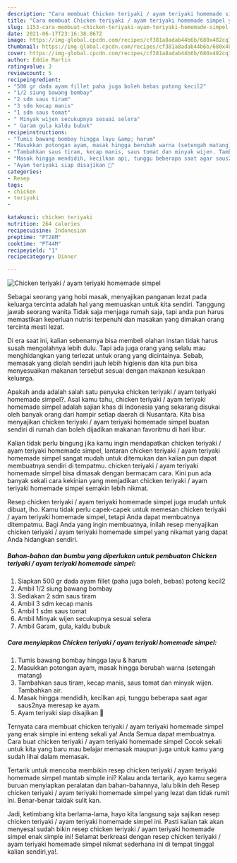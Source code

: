 ```yaml
---
description: "Cara membuat Chicken teriyaki / ayam teriyaki homemade simpel yang nikmat Untuk Jualan"
title: "Cara membuat Chicken teriyaki / ayam teriyaki homemade simpel yang nikmat Untuk Jualan"
slug: 1153-cara-membuat-chicken-teriyaki-ayam-teriyaki-homemade-simpel-yang-nikmat-untuk-jualan
date: 2021-06-17T23:16:38.867Z
image: https://img-global.cpcdn.com/recipes/cf381a8adab44b6b/680x482cq70/chicken-teriyaki-ayam-teriyaki-homemade-simpel-foto-resep-utama.jpg
thumbnail: https://img-global.cpcdn.com/recipes/cf381a8adab44b6b/680x482cq70/chicken-teriyaki-ayam-teriyaki-homemade-simpel-foto-resep-utama.jpg
cover: https://img-global.cpcdn.com/recipes/cf381a8adab44b6b/680x482cq70/chicken-teriyaki-ayam-teriyaki-homemade-simpel-foto-resep-utama.jpg
author: Eddie Martin
ratingvalue: 3
reviewcount: 5
recipeingredient:
- "500 gr dada ayam fillet paha juga boleh bebas potong kecil2"
- "1/2 siung bawang bombay"
- "2 sdm saus tiram"
- "3 sdm kecap manis"
- "1 sdm saus tomat"
- " Minyak wijen secukupnya sesuai selera"
- " Garam gula kaldu bubuk"
recipeinstructions:
- "Tumis bawang bombay hingga layu &amp; harum"
- "Masukkan potongan ayam, masak hingga berubah warna (setengah matang)"
- "Tambahkan saus tiram, kecap manis, saus tomat dan minyak wijen. Tambahkan air."
- "Masak hingga mendidih, kecilkan api, tunggu beberapa saat agar saus2nya meresap ke ayam."
- "Ayam teriyaki siap disajikan 🤗"
categories:
- Resep
tags:
- chicken
- teriyaki
- 

katakunci: chicken teriyaki  
nutrition: 264 calories
recipecuisine: Indonesian
preptime: "PT28M"
cooktime: "PT44M"
recipeyield: "1"
recipecategory: Dinner

---
```



![Chicken teriyaki / ayam teriyaki homemade simpel](https://img-global.cpcdn.com/recipes/cf381a8adab44b6b/680x482cq70/chicken-teriyaki-ayam-teriyaki-homemade-simpel-foto-resep-utama.jpg)

Sebagai seorang yang hobi masak, menyajikan panganan lezat pada keluarga tercinta adalah hal yang memuaskan untuk kita sendiri. Tanggung jawab seorang  wanita Tidak saja menjaga rumah saja, tapi anda pun harus memastikan keperluan nutrisi terpenuhi dan masakan yang dimakan orang tercinta mesti lezat.

Di era  saat ini, kalian sebenarnya bisa membeli olahan instan tidak harus susah mengolahnya lebih dulu. Tapi ada juga orang yang selalu mau menghidangkan yang terlezat untuk orang yang dicintainya. Sebab, memasak yang diolah sendiri jauh lebih higienis dan kita pun bisa menyesuaikan makanan tersebut sesuai dengan makanan kesukaan keluarga. 



Apakah anda adalah salah satu penyuka chicken teriyaki / ayam teriyaki homemade simpel?. Asal kamu tahu, chicken teriyaki / ayam teriyaki homemade simpel adalah sajian khas di Indonesia yang sekarang disukai oleh banyak orang dari hampir setiap daerah di Nusantara. Kita bisa menyajikan chicken teriyaki / ayam teriyaki homemade simpel buatan sendiri di rumah dan boleh dijadikan makanan favoritmu di hari libur.

Kalian tidak perlu bingung jika kamu ingin mendapatkan chicken teriyaki / ayam teriyaki homemade simpel, lantaran chicken teriyaki / ayam teriyaki homemade simpel sangat mudah untuk ditemukan dan kalian pun dapat membuatnya sendiri di tempatmu. chicken teriyaki / ayam teriyaki homemade simpel bisa dimasak dengan bermacam cara. Kini pun ada banyak sekali cara kekinian yang menjadikan chicken teriyaki / ayam teriyaki homemade simpel semakin lebih nikmat.

Resep chicken teriyaki / ayam teriyaki homemade simpel juga mudah untuk dibuat, lho. Kamu tidak perlu capek-capek untuk memesan chicken teriyaki / ayam teriyaki homemade simpel, tetapi Anda dapat membuatnya ditempatmu. Bagi Anda yang ingin membuatnya, inilah resep menyajikan chicken teriyaki / ayam teriyaki homemade simpel yang nikamat yang dapat Anda hidangkan sendiri.

<!--inarticleads1-->

##### Bahan-bahan dan bumbu yang diperlukan untuk pembuatan Chicken teriyaki / ayam teriyaki homemade simpel:

1. Siapkan 500 gr dada ayam fillet (paha juga boleh, bebas) potong kecil2
1. Ambil 1/2 siung bawang bombay
1. Sediakan 2 sdm saus tiram
1. Ambil 3 sdm kecap manis
1. Ambil 1 sdm saus tomat
1. Ambil  Minyak wijen secukupnya sesuai selera
1. Ambil  Garam, gula, kaldu bubuk




<!--inarticleads2-->

##### Cara menyiapkan Chicken teriyaki / ayam teriyaki homemade simpel:

1. Tumis bawang bombay hingga layu &amp; harum
1. Masukkan potongan ayam, masak hingga berubah warna (setengah matang)
1. Tambahkan saus tiram, kecap manis, saus tomat dan minyak wijen. Tambahkan air.
1. Masak hingga mendidih, kecilkan api, tunggu beberapa saat agar saus2nya meresap ke ayam.
1. Ayam teriyaki siap disajikan 🤗




Ternyata cara membuat chicken teriyaki / ayam teriyaki homemade simpel yang enak simple ini enteng sekali ya! Anda Semua dapat membuatnya. Cara buat chicken teriyaki / ayam teriyaki homemade simpel Cocok sekali untuk kita yang baru mau belajar memasak maupun juga untuk kamu yang sudah lihai dalam memasak.

Tertarik untuk mencoba membikin resep chicken teriyaki / ayam teriyaki homemade simpel mantab simple ini? Kalau anda tertarik, ayo kamu segera buruan menyiapkan peralatan dan bahan-bahannya, lalu bikin deh Resep chicken teriyaki / ayam teriyaki homemade simpel yang lezat dan tidak rumit ini. Benar-benar taidak sulit kan. 

Jadi, ketimbang kita berlama-lama, hayo kita langsung saja sajikan resep chicken teriyaki / ayam teriyaki homemade simpel ini. Pasti kalian tak akan menyesal sudah bikin resep chicken teriyaki / ayam teriyaki homemade simpel enak simple ini! Selamat berkreasi dengan resep chicken teriyaki / ayam teriyaki homemade simpel nikmat sederhana ini di tempat tinggal kalian sendiri,ya!.

